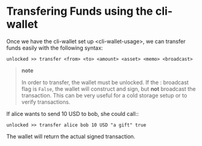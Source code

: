 Transfering Funds using the cli-wallet
======================================

Once we have the cli-wallet set up \<cli-wallet-usage\>, we can transfer
funds easily with the following syntax:

    unlocked >> transfer <from> <to> <amount> <asset> <memo> <broadcast>

> **note**
>
> In order to transfer, the wallet must be unlocked. If the
> :   broadcast flag is `False`, the wallet will construct and sign, but
>     **not** broadcast the transaction. This can be very useful for a
>     cold storage setup or to verify transactions.
>
If alice wants to send 10 USD to bob, she could call::

    unlocked >> transfer alice bob 10 USD "a gift" true

The wallet will return the actual signed transaction.

